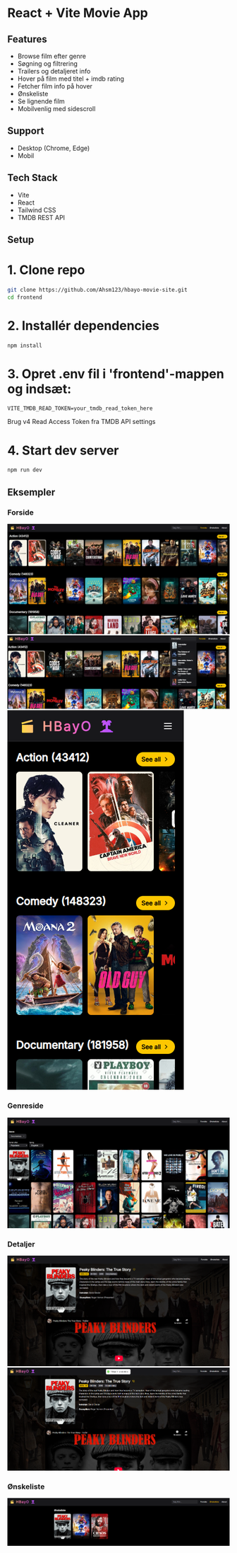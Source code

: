 # React + Vite Movie App

## Features

- Browse film efter genre
- Søgning og filtrering
- Trailers og detaljeret info
- Hover på film med titel + imdb rating
- Fetcher film info på hover
- Ønskeliste
- Se lignende film
- Mobilvenlig med sidescroll

## Support

- Desktop (Chrome, Edge)
- Mobil

## Tech Stack

- Vite
- React
- Tailwind CSS
- TMDB REST API

## Setup

# 1. Clone repo
```bash
git clone https://github.com/Ahsm123/hbayo-movie-site.git
cd frontend
```
# 2. Installér dependencies
```bash
npm install
```
# 3. Opret .env fil i 'frontend'-mappen og indsæt:

```env
VITE_TMDB_READ_TOKEN=your_tmdb_read_token_here
```
Brug v4 Read Access Token fra TMDB API settings

# 4. Start dev server
```bash
npm run dev
```
## Eksempler

### Forside

![Forside.Desktop](./frontend/screenshots/homepage-desktop.png)
![Forside.Desktop](./frontend/screenshots/homepage-desktop-search.png)
![Forside.Mobile](./frontend/screenshots/homepage-mobile.png)

### Genreside

![Genreside.Desktop](./frontend/screenshots/movielistpage-desktop.png)

### Detaljer

![Detaljer.Desktop](./frontend/screenshots/moviedetailpage-desktop.png)
![Detaljer.Desktop](./frontend/screenshots/moviedetalpage-desktop-addtowishlist.png)

### Ønskeliste

![Wishlist](./frontend/screenshots/wishlistpage-desktop.png)
